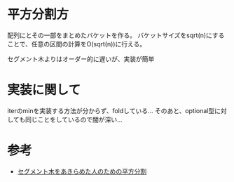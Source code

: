 # 平方分割方

配列にとその一部をまとめたバケットを作る。
バケットサイズをsqrt(n)にすることで、任意の区間の計算をO(sqrt(n))に行える。

セグメント木よりはオーダー的に遅いが、実装が簡単

# 実装に関して

iterのminを実装する方法が分からず、foldしている…
そのあと、optional型に対しても同じことをしているので闇が深い...

# 参考
- [セグメント木をあきらめた人のための平方分割](http://kujira16.hateblo.jp/entry/2016/12/15/000000)
